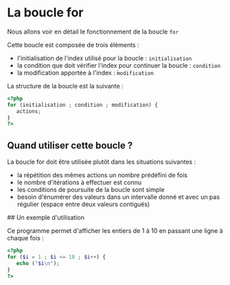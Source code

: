 # La boucle for

Nous allons voir en détail le fonctionnement de la boucle `for`

Cette boucle est composée de trois éléments :

- l'initialisation de l'index utilisé pour la boucle : `initialisation`
- la condition que doit vérifier l'index pour continuer la boucle : `condition`
- la modification apportée à l'index : ̀`modification`

La structure de la boucle est la suivante :

```php
<?php
for (initialisation ; condition ; modification) {
   actions;
}
?>
```
## Quand utiliser cette boucle ?

La boucle for doit être utilisée plutôt dans les situations suivantes :

- la répétition des mêmes actions un nombre prédéfini de fois
- le nombre d'itérations à effectuer est connu
- les conditions de poursuite de la boucle sont simple
- besoin d'énumérer des valeurs dans un intervalle donné et avec un pas régulier (espace entre deux valeurs contiguës)

## Un exemple d'utilisation

Ce programme permet d'afficher les entiers de 1 à 10 en passant une ligne à chaque fois :


```php runnable
<?php
for ($i = 1 ; $i <= 10 ; $i++) {
   echo ("$i\n");
}
?>
```